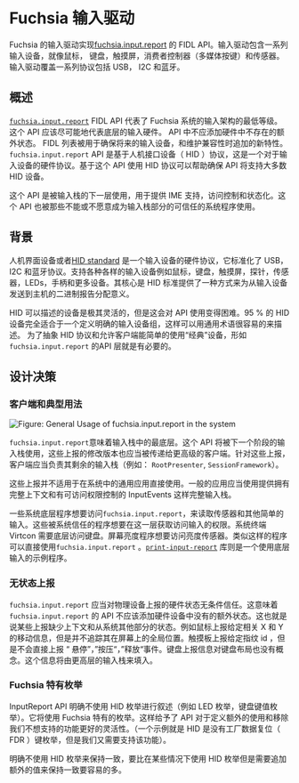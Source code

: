 <!--
    (C) Copyright 2020 The Fuchsia Authors. All rights reserved.
    Use of this source code is governed by a BSD-style license that can be
    found in the LICENSE file.
-->

<!---

# Fuchsia input drivers

Fuchsia's input drivers implement the
[fuchsia.input.report](/sdk/fidl/fuchsia.input.report) FIDL API. Input drivers
cover a range of input devices like mice, keyboards, touchscreens, consumer
controls (media buttons), and sensors. Input drivers cover a range of protocols including USB,
I2C, and Bluetooth.

--->

# Fuchsia 输入驱动

Fuchsia 的输入驱动实现[fuchsia.input.report](/sdk/fidl/fuchsia.input.report) 的 FIDL API。输入驱动包含一系列输入设备，就像鼠标， 键盘，触摸屏，消费者控制器（多媒体按键）和传感器。输入驱动覆盖一系列协议包括 USB， I2C 和蓝牙。

<!---

## Overview

The
[`fuchsia.input.report`](https://fuchsia.dev/reference/fidl/fuchsia.input.report)
FIDL API represents the lowest level of structured input in a Fuchsia system.
This API should try to represent the underlying input hardware as close as
possible. No additional state should be added to this API that doesn't exist in
hardware. FIDL tables are used to ensure that future input devices and future
features can be added while maintaining compatibility. The
`fuchsia.input.report` API is based on the Human Interface Device (HID) Protocol
which is a hardware protocol for Input devices. Basing this API on the HID
Protocol helps ensure that the API will support most HID devices.

This API is consumed by the next layer of the input stack, which
provides IME support, access control, and statefulness. This API is also
consumed by trusted system programs that are unable or unwilling to be a part of
the input stack.

--->

## 概述

[`fuchsia.input.report`](https://fuchsia.dev/reference/fidl/fuchsia.input.report) FIDL API 代表了 Fuchsia 系统的输入架构的最低等级。这个 API 应该尽可能地代表底层的输入硬件。 API 中不应添加硬件中不存在的额外状态。 FIDL 列表被用于确保将来的输入设备，和维护兼容性时追加的新特性。`fuchsia.input.report`  API 是基于人机接口设备（ HID ）协议，这是一个对于输入设备的硬件协议。基于这个 API 使用 HID 协议可以帮助确保 API 将支持大多数 HID 设备。

这个 API 是被输入栈的下一层使用，用于提供 IME 支持，访问控制和状态化。这个 API 也被那些不能或不愿意成为输入栈部分的可信任的系统程序使用。

<!---

## Background

The Human Interface Device or
[HID standard](https://www.usb.org/sites/default/files/documents/hid1_11.pdf) is a
hardware protocol for Input devices that is standardized across USB, I2C, and
bluetooth. It supports a wide variety of input devices such as Mice, Keyboards,
Touchscreens, Styluses, Sensors, LEDs, Gamepads, and more. At its core, the
HID standard provides a way to assign meaning to binary reports being sent
from the input device to the host computer.

The devices that HID can describe are infinitely flexible, but this makes the
API difficult to consume. 95% of HID devices fit cleanly into a well defined
group of Input Devices and can easily be described in generic terms. An API
layer like `fuchsia.input.report` is necessary in order to abstract away from the
HID protocol and allow clients to easily use “typical” devices.

--->

## 背景

人机界面设备或者[HID standard](https://www.usb.org/sites/default/files/documents/hid1_11.pdf) 是一个输入设备的硬件协议，它标准化了 USB， I2C 和蓝牙协议。支持各种各样的输入设备例如鼠标，键盘，触摸屏，探针，传感器，LEDs，手柄和更多设备。其核心是 HID 标准提供了一种方式来为从输入设备发送到主机的二进制报告分配意义。

HID 可以描述的设备是极其灵活的，但是这会对 API 使用变得困难。95 % 的 HID 设备完全适合于一个定义明确的输入设备组，这样可以用通用术语很容易的来描述。 为了抽象 HID 协议和允许客户端能简单的使用“经典”设备，形如`fuchsia.input.report` 的API 层就是有必要的。

<!---

## Design Decisions

### Clients and Typical Usage

--->

## 设计决策

### 客户端和典型用法





![Figure: General Usage of fuchsia.input.report in the system](images/input-pipeline.png)

<!---

`fuchsia.input.report` is meant to be the lowest level of the input stack. This
API should be consumed by the next stage of the input stack, and a modified
version of these reports should be passed to higher-level clients. The clients
for these Reports should be programs that are responsible for the rest of the
input stack (e.g: `RootPresenter`, `SessionFramework`).

These reports are not suitable for direct consumption by generic apps in the
system. Generic apps should use the full input stack, which provides
InputEvents that have full context and have valid access control.

Some lower-level system programs want to access `fuchsia.input.report` in
order to read sensors and other simplified input. These are programs that
are trusted by the system and that require access to input at this level. The
system terminal Virtcon requires low level access to the keyboard. The
Screen-Brightness program requires access to the brightness sensor. These are
the types of programs that should be using `fuchsia.input.report` directly. The
[`print-input-report`](/src/ui/tools/print-input-report) binary can be used as
an example program for using low level input.

--->

`fuchsia.input.report`意味着输入栈中的最底层。这个 API 将被下一个阶段的输入栈使用，这些上报的修改版本也应当被传递给更高级的客户端。针对这些上报，客户端应当负责其剩余的输入栈（例如： `RootPresenter`, `SessionFramework`）。

这些上报并不适用于在系统中的通用应用直接使用。一般的应用应当使用提供拥有完整上下文和有可访问权限控制的 InputEvents 这样完整输入栈。

一些系统底层程序想要访问`fuchsia.input.report`，来读取传感器和其他简单的输入。这些被系统信任的程序想要在这一层获取访问输入的权限。系统终端 Virtcon 需要底层访问键盘。屏幕亮度程序想要访问亮度传感器。类似这样的程序可以直接使用`fuchsia.input.report` 。[`print-input-report`](/src/ui/tools/print-input-report) 库则是一个使用底层输入的示例程序。

<!---

### Stateless Reports

`fuchsia.input.report` should be as faithful as possible to the
hardware reports that are sent by the physical device. This means that the
`fuchsia.input.report` API should not add additional state that is not present in
the hardware device. This means that some reports are missing context and state
from the rest of the system. For example, the mouse reports give relative X and
Y movements, but do not keep track of global position on a screen. The touch
reports give finger id’s but do give “Hover”, “Press”, “Release” events
directly. Keyboard reports have no concept of keyboard layout. This information
will need to be filled in by the higher levels of the input stack.

--->

### 无状态上报

`fuchsia.input.report` 应当对物理设备上报的硬件状态无条件信任。这意味着`fuchsia.input.report` 的 API 不应该添加硬件设备中没有的额外状态。这也就是说某些上报缺少上下文和从系统其他部分的状态。例如鼠标上报给定相关 X 和 Y 的移动信息，但是并不追踪其在屏幕上的全局位置。触摸板上报给定指纹 id ，但是不会直接上报 “ 悬停”，”按压“，”释放“事件。键盘上报信息对键盘布局也没有概念。这个信息将由更高层的输入栈来填入。

<!---

### Fuchsia-specific Enums

The InputReport API will explicitly not use HID enums for descriptions (e.g: LED
enums, Keyboard Key enums). It will use Fuchsia specific enums. This grants
the API an extra layer of flexibility for declaring additional uses and removing
usages that we choose not to support. (One example is that HID does not have a
Factory Data Reset (FDR) button enum, which we need to support).

It is easier to be consistent by explicitly not using HID enums than to be
inconsistent and use HID enums for some cases but add additional values in
others.

--->

### Fuchsia 特有枚举

InputReport API 明确不使用 HID 枚举进行叙述（例如 LED 枚举，键盘键值枚举）。它将使用 Fuchsia 特有的枚举。这样给予了 API 对于定义额外的使用和移除我们不想支持的功能更好的灵活性。（一个示例就是 HID 是没有工厂数据复位（ FDR ）键枚举，但是我们又需要支持该功能）。

明确不使用 HID 枚举来保持一致，要比在某些情况下使用 HID 枚举但是需要追加额外的值来保持一致要容易的多。


